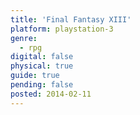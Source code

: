 ```yaml
---
title: 'Final Fantasy XIII'
platform: playstation-3
genre:
  - rpg
digital: false
physical: true
guide: true
pending: false
posted: 2014-02-11
---
```

